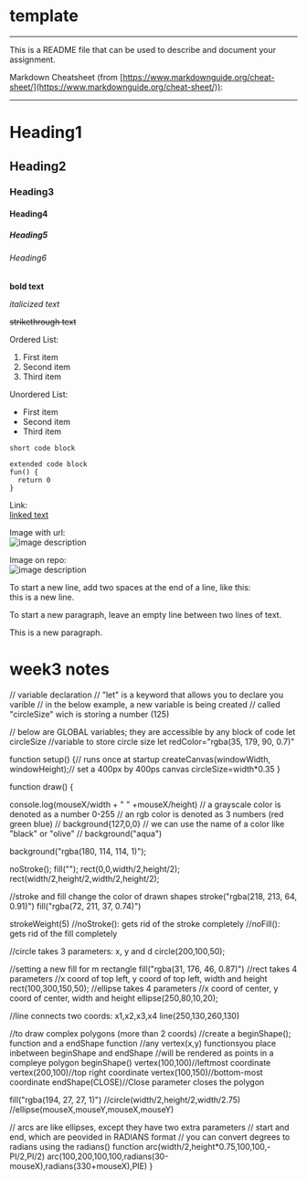 # template

---

This is a README file that can be used to describe and document your assignment.

Markdown Cheatsheet (from [https://www.markdownguide.org/cheat-sheet/](https://www.markdownguide.org/cheat-sheet/)):

---

# Heading1
## Heading2
### Heading3
#### Heading4
##### Heading5
###### Heading6

**bold text**

*italicized text*

~~strikethrough text~~

Ordered List:
1. First item
2. Second item
3. Third item

Unordered List:
- First item
- Second item
- Third item

`short code block`

```
extended code block
fun() {
  return 0
}
```

Link:  
[linked text](https://www.example.com)


Image with url:  
![image description](https://dm-gy-6063-2024f-b.github.io/assets/homework/02/clark-espaco-modulado-00.jpg)


Image on repo:  
![image description](./file-name.jpg)


To start a new line, add two spaces at the end of a line, like this:  
this is a new line.


To start a new paragraph, leave an empty line between two lines of text.

This is a new paragraph.

# week3 notes
// variable declaration
// "let" is a keyword that allows you to declare you varible
// in the below example, a new variable is being created
// called "circleSize" wich is storing a number (125)

// below are GLOBAL variables; they are accessible by any block of code
let circleSize //variable to store circle size
let redColor="rgba(35, 179, 90, 0.7)"

function setup() {// runs once at startup
  createCanvas(windowWidth, windowHeight);// set a 400px by 400ps canvas
  circleSize=width*0.35
}

function draw() {

  console.log(mouseX/width + " " +mouseX/height)
  // a grayscale color is denoted as a number 0-255
  // an rgb color is denoted as 3 numbers (red green blue)
  // background{127,0,0}
  // we can use the name of a color like "black" or "olive"
  // background("aqua")

  background("rgba(180, 114, 114, 1)");

  noStroke();
  fill("");
  rect(0,0,width/2,height/2);
  rect(width/2,height/2,width/2,height/2);

  //stroke and fill change the color of drawn shapes
  stroke("rgba(218, 213, 64, 0.91)")
  fill("rgba(72, 211, 37, 0.74)")


  strokeWeight(5)
  //noStroke(): gets rid of the stroke completely
  //noFill(): gets rid of the fill completely

  //circle takes 3 parameters: x, y and d
  circle(200,100,50);

  //setting a new fill for m rectangle
  fill("rgba(31, 176, 46, 0.87)")
  //rect takes 4 parameters
  //x coord of top left, y coord of top left, width and height
  rect(100,300,150,50);
  //ellipse takes 4 parameters
  //x coord of center, y coord of center, width and height
  ellipse(250,80,10,20);

  //line  connects two coords: x1,x2,x3,x4
  line(250,130,260,130)

  //to draw complex polygons (more than 2 coords)
  //create a beginShape(); function and a endShape function
  //any vertex(x,y) functionsyou place inbetween beginShape and endShape
  //will be rendered as points in a compleye polygon
  beginShape()
  vertex(100,100)//leftmost coordinate
  vertex(200,100)//top right coordinate
  vertex(100,150)//bottom-most coordinate
  endShape(CLOSE)//Close parameter closes the polygon

  fill("rgba(194, 27, 27, 1)")
  //circle(width/2,height/2,width/2.75)
  //ellipse(mouseX,mouseY,mouseX,mouseY)
  
  // arcs are like ellipses, except they have two extra parameters
  // start and end, which are peovided in RADIANS format
  // you can convert degrees to radians using the radians() function
  arc(width/2,height*0.75,100,100,-PI/2,PI/2)
  arc(100,200,100,100,radians(30-mouseX),radians(330+mouseX),PIE)
}

